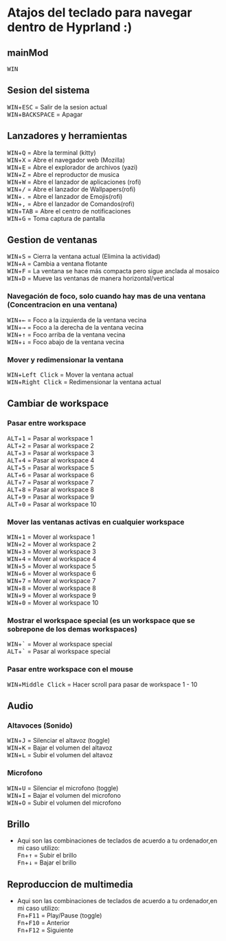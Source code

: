 # Atajos del teclado para navegar dentro de Hyprland :)

## mainMod
<kbd>WIN</kbd>

## Sesion del sistema
<kbd>WIN</kbd>+<kbd>ESC</kbd> = Salir de la sesion actual\
<kbd>WIN</kbd>+<kbd>BACKSPACE</kbd> = Apagar

## Lanzadores y herramientas
<kbd>WIN</kbd>+<kbd>Q</kbd> = Abre la terminal (kitty)\
<kbd>WIN</kbd>+<kbd>X</kbd> = Abre el navegador web (Mozilla)\
<kbd>WIN</kbd>+<kbd>E</kbd> = Abre el explorador de archivos (yazi)\
<kbd>WIN</kbd>+<kbd>Z</kbd> = Abre el reproductor de musica\
<kbd>WIN</kbd>+<kbd>W</kbd> = Abre el lanzador de aplicaciones (rofi)\
<kbd>WIN</kbd>+<kbd>/</kbd> = Abre el lanzador de Wallpapers(rofi)\
<kbd>WIN</kbd>+<kbd>.</kbd> = Abre el lanzador de Emojis(rofi)\
<kbd>WIN</kbd>+<kbd>,</kbd> = Abre el lanzador de Comandos(rofi)\
<kbd>WIN</kbd>+<kbd>TAB</kbd> = Abre el centro de notificaciones\
<kbd>WIN</kbd>+<kbd>G</kbd> = Toma captura de pantalla

## Gestion de ventanas
<kbd>WIN</kbd>+<kbd>S</kbd> = Cierra la ventana actual (Elimina la actividad)\
<kbd>WIN</kbd>+<kbd>A</kbd> = Cambia a ventana flotante\
<kbd>WIN</kbd>+<kbd>F</kbd> = La ventana se hace más compacta pero sigue anclada al mosaico\
<kbd>WIN</kbd>+<kbd>D</kbd> = Mueve las ventanas de manera horizontal/vertical

### Navegación de foco, solo cuando hay mas de una ventana (Concentracion en una ventana)
<kbd>WIN</kbd>+<kbd>←</kbd> = Foco a la izquierda de la ventana vecina\
<kbd>WIN</kbd>+<kbd>→</kbd> = Foco a la derecha de la ventana vecina\
<kbd>WIN</kbd>+<kbd>↑</kbd> = Foco arriba de la ventana vecina\
<kbd>WIN</kbd>+<kbd>↓</kbd> = Foco abajo de la ventana vecina

### Mover y redimensionar la ventana
<kbd>WIN</kbd>+<kbd>Left Click</kbd> = Mover la ventana actual\
<kbd>WIN</kbd>+<kbd>Right Click</kbd> = Redimensionar la ventana actual

## Cambiar de workspace
### Pasar entre workspace
<kbd>ALT</kbd>+<kbd>1</kbd> = Pasar al workspace 1\
<kbd>ALT</kbd>+<kbd>2</kbd> = Pasar al workspace 2\
<kbd>ALT</kbd>+<kbd>3</kbd> = Pasar al workspace 3\
<kbd>ALT</kbd>+<kbd>4</kbd> = Pasar al workspace 4\
<kbd>ALT</kbd>+<kbd>5</kbd> = Pasar al workspace 5\
<kbd>ALT</kbd>+<kbd>6</kbd> = Pasar al workspace 6\
<kbd>ALT</kbd>+<kbd>7</kbd> = Pasar al workspace 7\
<kbd>ALT</kbd>+<kbd>8</kbd> = Pasar al workspace 8\
<kbd>ALT</kbd>+<kbd>9</kbd> = Pasar al workspace 9\
<kbd>ALT</kbd>+<kbd>0</kbd> = Pasar al workspace 10

### Mover las ventanas activas en cualquier workspace
<kbd>WIN</kbd>+<kbd>1</kbd> = Mover al workspace 1\
<kbd>WIN</kbd>+<kbd>2</kbd> = Mover al workspace 2\
<kbd>WIN</kbd>+<kbd>3</kbd> = Mover al workspace 3\
<kbd>WIN</kbd>+<kbd>4</kbd> = Mover al workspace 4\
<kbd>WIN</kbd>+<kbd>5</kbd> = Mover al workspace 5\
<kbd>WIN</kbd>+<kbd>6</kbd> = Mover al workspace 6\
<kbd>WIN</kbd>+<kbd>7</kbd> = Mover al workspace 7\
<kbd>WIN</kbd>+<kbd>8</kbd> = Mover al workspace 8\
<kbd>WIN</kbd>+<kbd>9</kbd> = Mover al workspace 9\
<kbd>WIN</kbd>+<kbd>0</kbd> = Mover al workspace 10

### Mostrar el workspace special (es un workspace que se sobrepone de los demas workspaces)
<kbd>WIN</kbd>+<kbd>\`</kbd> = Mover al workspace special\
<kbd>ALT</kbd>+<kbd>\`</kbd> = Pasar al workspace special

### Pasar entre workspace con el mouse
<kbd>WIN</kbd>+<kbd>Middle Click</kbd> = Hacer scroll para pasar de workspace 1 - 10

## Audio
### Altavoces (Sonido)
<kbd>WIN</kbd>+<kbd>J</kbd> = Silenciar el altavoz (toggle)\
<kbd>WIN</kbd>+<kbd>K</kbd> = Bajar el volumen del altavoz\
<kbd>WIN</kbd>+<kbd>L</kbd> = Subir el volumen del altavoz

### Microfono
<kbd>WIN</kbd>+<kbd>U</kbd> = Silenciar el microfono (toggle)\
<kbd>WIN</kbd>+<kbd>I</kbd> = Bajar el volumen del microfono\
<kbd>WIN</kbd>+<kbd>O</kbd> = Subir el volumen del microfono

## Brillo
* Aqui son las combinaciones de teclados de acuerdo a tu ordenador,en mi caso utilizo:\
<kbd>Fn</kbd>+<kbd>↑</kbd> = Subir el brillo\
<kbd>Fn</kbd>+<kbd>↓</kbd> = Bajar el brillo

## Reproduccion de multimedia
* Aqui son las combinaciones de teclados de acuerdo a tu ordenador,en mi caso utilizo:\
<kbd>Fn</kbd>+<kbd>F11</kbd> = Play/Pause (toggle)\
<kbd>Fn</kbd>+<kbd>F10</kbd> = Anterior\
<kbd>Fn</kbd>+<kbd>F12</kbd> = Siguiente
